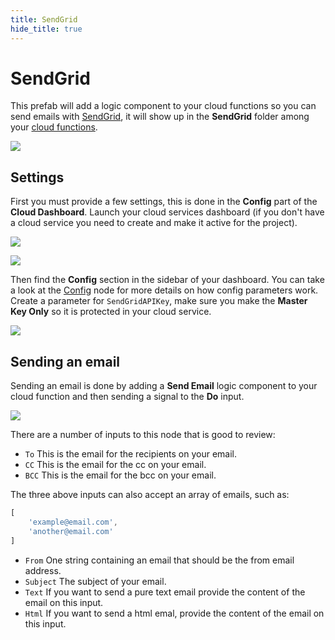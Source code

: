 ```yaml
---
title: SendGrid
hide_title: true
---
```


# SendGrid

This prefab will add a logic component to your cloud functions so you can send emails with [SendGrid](https://sendgrid.com), it will show up in the **SendGrid** folder among your [cloud functions](/docs/guides/cloud-logic/introduction).

<div className="ndl-image-with-background l">

![](/library/prefabs/sendgrid/sendgrid-1.png)

</div>

## Settings

First you must provide a few settings, this is done in the **Config** part of the **Cloud Dashboard**. Launch your cloud services dashboard (if you don't have a cloud service you need to create and make it active for the project).

<div className="ndl-image-with-background s">

![](/library/prefabs/sendgrid/config-1.png)

</div>

<div className="ndl-image-with-background m">

![](/library/prefabs/sendgrid/config-2.png)

</div>

Then find the **Config** section in the sidebar of your dashboard. You can take a look at the [Config](/nodes/data/cloud-data/config) node for more details on how config parameters work. Create a parameter for `SendGridAPIKey`, make sure you make the **Master Key Only** so it is protected in your cloud service.

<div className="ndl-image-with-background xl">

![](/library/prefabs/sendgrid/config-3.png)

</div>

## Sending an email

Sending an email is done by adding a **Send Email** logic component to your cloud function and then sending a signal to the **Do** input.

<div className="ndl-image-with-background xl">

![](/library/prefabs/sendgrid/sendgrid-3.png)

</div>

There are a number of inputs to this node that is good to review:

- `To` This is the email for the recipients on your email.
- `CC` This is the email for the cc on your email.
- `BCC` This is the email for the bcc on your email.

The three above inputs can also accept an array of emails, such as:

```javascript
[
    'example@email.com',
    'another@email.com'
]
```

- `From` One string containing an email that should be the from email address.
- `Subject` The subject of your email.
- `Text` If you want to send a pure text email provide the content of the email on this input.
- `Html` If you want to send a html emal, provide the content of the email on this input.



